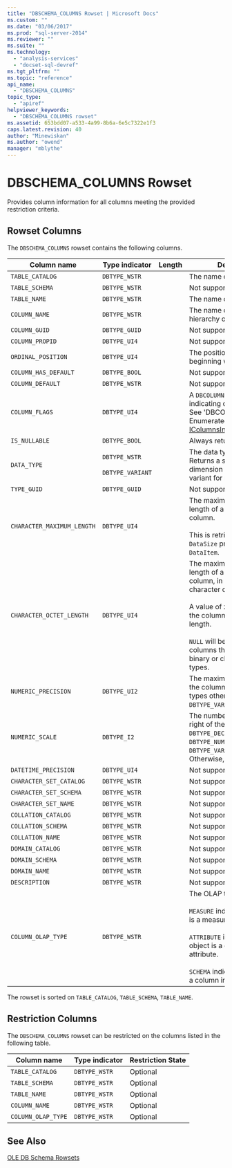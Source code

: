 ```yaml
---
title: "DBSCHEMA_COLUMNS Rowset | Microsoft Docs"
ms.custom: ""
ms.date: "03/06/2017"
ms.prod: "sql-server-2014"
ms.reviewer: ""
ms.suite: ""
ms.technology: 
  - "analysis-services"
  - "docset-sql-devref"
ms.tgt_pltfrm: ""
ms.topic: "reference"
api_name: 
  - "DBSCHEMA_COLUMNS"
topic_type: 
  - "apiref"
helpviewer_keywords: 
  - "DBSCHEMA_COLUMNS rowset"
ms.assetid: 653bdd07-a533-4a99-8b6a-6e5c7322e1f3
caps.latest.revision: 40
author: "Minewiskan"
ms.author: "owend"
manager: "mblythe"
---
```

# DBSCHEMA_COLUMNS Rowset
  Provides column information for all columns meeting the provided restriction criteria.  
  
## Rowset Columns  
 The `DBSCHEMA_COLUMNS` rowset contains the following columns.  
  
|Column name|Type indicator|Length|Description|  
|-----------------|--------------------|------------|-----------------|  
|`TABLE_CATALOG`|`DBTYPE_WSTR`||The name of the Database.|  
|`TABLE_SCHEMA`|`DBTYPE_WSTR`||Not supported.|  
|`TABLE_NAME`|`DBTYPE_WSTR`||The name of the cube.|  
|`COLUMN_NAME`|`DBTYPE_WSTR`||The name of the attribute hierarchy or measure.|  
|`COLUMN_GUID`|`DBTYPE_GUID`||Not supported.|  
|`COLUMN_PROPID`|`DBTYPE_UI4`||Not supported.|  
|`ORDINAL_POSITION`|`DBTYPE_UI4`||The position of the column, beginning with 1.|  
|`COLUMN_HAS_DEFAULT`|`DBTYPE_BOOL`||Not supported.|  
|`COLUMN_DEFAULT`|`DBTYPE_WSTR`||Not supported.|  
|`COLUMN_FLAGS`|`DBTYPE_UI4`||A `DBCOLUMNFLAGS` bitmask indicating column properties. See 'DBCOLUMNFLAGS Enumerated Type' in [IColumnsInfo::GetColumnInfo](http://msdn2.microsoft.com/library/ms722704.aspx)|  
|`IS_NULLABLE`|`DBTYPE_BOOL`||Always returns `false`.|  
|`DATA_TYPE`|`DBTYPE_WSTR`<br /><br /> `DBTYPE_VARIANT`||The data type of the column. Returns a string for dimension columns and a variant for measures.|  
|`TYPE_GUID`|`DBTYPE_GUID`||Not supported.|  
|`CHARACTER_MAXIMUM_LENGTH`|`DBTYPE_UI4`||The maximum possible length of a value within the column.<br /><br /> This is retrieved from the `DataSize` property in the `DataItem`.|  
|`CHARACTER_OCTET_LENGTH`|`DBTYPE_UI4`||The maximum possible length of a value within the column, in bytes, for character or binary columns.<br /><br /> A value of zero (0) indicates the column has no maximum length.<br /><br /> `NULL` will be returned for columns that do not return binary or character data types.|  
|`NUMERIC_PRECISION`|`DBTYPE_UI2`||The maximum precision of the column for numeric data types other than `DBTYPE_VARNUMERIC`.|  
|`NUMERIC_SCALE`|`DBTYPE_I2`||The number of digits to the right of the decimal point for `DBTYPE_DECIMAL`, `DBTYPE_NUMERIC`, `DBTYPE_VARNUMERIC`. Otherwise, this is `NULL`.|  
|`DATETIME_PRECISION`|`DBTYPE_UI4`||Not supported.|  
|`CHARACTER_SET_CATALOG`|`DBTYPE_WSTR`||Not supported.|  
|`CHARACTER_SET_SCHEMA`|`DBTYPE_WSTR`||Not supported.|  
|`CHARACTER_SET_NAME`|`DBTYPE_WSTR`||Not supported.|  
|`COLLATION_CATALOG`|`DBTYPE_WSTR`||Not supported.|  
|`COLLATION_SCHEMA`|`DBTYPE_WSTR`||Not supported.|  
|`COLLATION_NAME`|`DBTYPE_WSTR`||Not supported.|  
|`DOMAIN_CATALOG`|`DBTYPE_WSTR`||Not supported.|  
|`DOMAIN_SCHEMA`|`DBTYPE_WSTR`||Not supported.|  
|`DOMAIN_NAME`|`DBTYPE_WSTR`||Not supported.|  
|`DESCRIPTION`|`DBTYPE_WSTR`||Not supported.|  
|`COLUMN_OLAP_TYPE`|`DBTYPE_WSTR`||The OLAP type of the object.<br /><br /> `MEASURE` indicates the object is a measure.<br /><br /> `ATTRIBUTE` indicates the object is a dimension attribute.<br /><br /> `SCHEMA` indicates the object is a column in a schema.|  
  
 The rowset is sorted on `TABLE_CATALOG`, `TABLE_SCHEMA`, `TABLE_NAME`.  
  
## Restriction Columns  
 The `DBSCHEMA_COLUMNS` rowset can be restricted on the columns listed in the following table.  
  
|Column name|Type indicator|Restriction State|  
|-----------------|--------------------|-----------------------|  
|`TABLE_CATALOG`|`DBTYPE_WSTR`|Optional|  
|`TABLE_SCHEMA`|`DBTYPE_WSTR`|Optional|  
|`TABLE_NAME`|`DBTYPE_WSTR`|Optional|  
|`COLUMN_NAME`|`DBTYPE_WSTR`|Optional|  
|`COLUMN_OLAP_TYPE`|`DBTYPE_WSTR`|Optional|  
  
## See Also  
 [OLE DB Schema Rowsets](ole-db-schema-rowsets.md)  
  
  